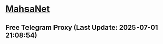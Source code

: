 
# [MahsaNet](https://t.me/mahsa_net)
## Free Telegram Proxy (Last Update: 2025-07-01 21:08:54)

    